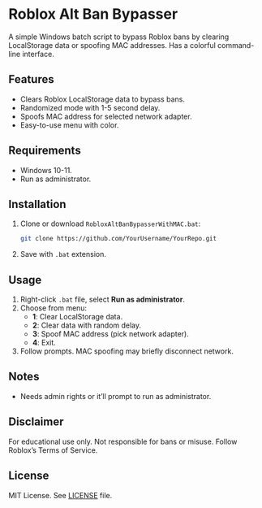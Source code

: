 # Roblox Alt Ban Bypasser

A simple Windows batch script to bypass Roblox bans by clearing LocalStorage data or spoofing MAC addresses. Has a colorful command-line interface.

## Features

- Clears Roblox LocalStorage data to bypass bans.
- Randomized mode with 1-5 second delay.
- Spoofs MAC address for selected network adapter.
- Easy-to-use menu with color.

## Requirements

- Windows 10-11.
- Run as administrator.

## Installation

1. Clone or download `RobloxAltBanBypasserWithMAC.bat`:
   ```bash
   git clone https://github.com/YourUsername/YourRepo.git
   ```
2. Save with `.bat` extension.

## Usage

1. Right-click `.bat` file, select **Run as administrator**.
2. Choose from menu:
   - **1**: Clear LocalStorage data.
   - **2**: Clear data with random delay.
   - **3**: Spoof MAC address (pick network adapter).
   - **4**: Exit.
3. Follow prompts. MAC spoofing may briefly disconnect network.

## Notes

- Needs admin rights or it’ll prompt to run as administrator.

## Disclaimer

For educational use only. Not responsible for bans or misuse. Follow Roblox’s Terms of Service.

## License

MIT License. See [LICENSE](LICENSE) file.
